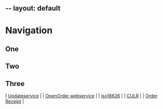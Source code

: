 --
layout: default
--
# Navigation

## One
## Two
## Three

| [Updateservice](updateservice/Home.md)                |
| [OpenOrder webservice](OpenOrder-webservice/Home.md)  |
| [iso18626](iso18636/Home.md)                          |
| [CULR](culrservice/Home.md)                           |
| [Order Receipt](orderreceipt/Home.md)                 |
